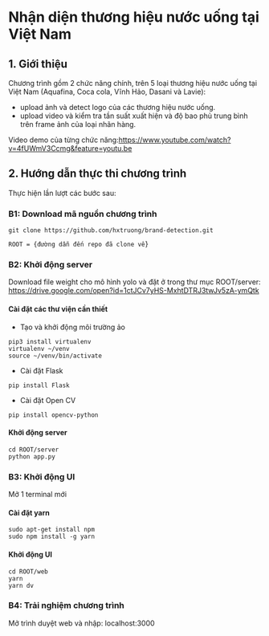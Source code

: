 # Nhận diện thương hiệu nước uống tại Việt Nam
## 1. Giới thiệu
Chương trình gồm 2 chức năng chính, trên 5 loại thương hiệu nước uống tại Việt Nam (Aquafina, Coca cola, Vĩnh Hảo, Dasani và Lavie):   
- upload ảnh và detect logo của các thương hiệu nước uống.
- upload video và kiểm tra tần suất xuất hiện và độ bao phủ trung bình trên frame ảnh của loại nhãn hàng.

Video demo của từng chức năng:https://www.youtube.com/watch?v=4fUWmV3Ccmg&feature=youtu.be
## 2. Hướng dẫn thực thi chương trình
Thực hiện lần lượt các bước sau:
### B1: Download mã nguồn chương trình
```
git clone https://github.com/hxtruong/brand-detection.git
```
```
ROOT = {đường dẫn đến repo đã clone về}
```

### B2: Khởi động server
Download file weight cho mô hình yolo và đặt ở trong thư mục ROOT/server: https://drive.google.com/open?id=1ctJCv7yHS-MxhtDTRJ3twJv5zA-ymQtk   
#### Cài đặt các thư viện cần thiết
- Tạo và khởi động môi trường ảo
```
pip3 install virtualenv
virtualenv ~/venv
source ~/venv/bin/activate
```
- Cài đặt Flask
```
pip install Flask
```
- Cài đặt Open CV
```
pip install opencv-python
```
#### Khởi động server
```
cd ROOT/server
python app.py
```

### B3: Khởi động UI
Mở 1 terminal mới
#### Cài đặt yarn
```
sudo apt-get install npm
sudo npm install -g yarn
```

#### Khởi động UI
```
cd ROOT/web
yarn
yarn dv
```

### B4: Trải nghiệm chương trình
Mở trình duyệt web và nhập: localhost:3000


